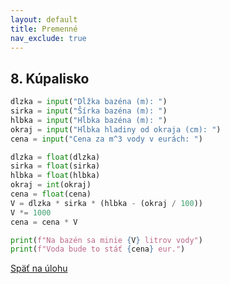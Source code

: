 ```yaml
---
layout: default
title: Premenné
nav_exclude: true
---
```


## 8. Kúpalisko

```python
dlzka = input("Dĺžka bazéna (m): ")
sirka = input("Šírka bazéna (m): ")
hlbka = input("Hĺbka bazéna (m): ")
okraj = input("Hĺbka hladiny od okraja (cm): ")
cena = input("Cena za m^3 vody v eurách: ")

dlzka = float(dlzka)
sirka = float(sirka)
hlbka = float(hlbka)
okraj = int(okraj)
cena = float(cena)
V = dlzka * sirka * (hlbka - (okraj / 100))
V *= 1000
cena = cena * V

print(f"Na bazén sa minie {V} litrov vody")
print(f"Voda bude to stáť {cena} eur.")
```

[Späť na úlohu](/coding/beginner/1-chapter/8.html)
